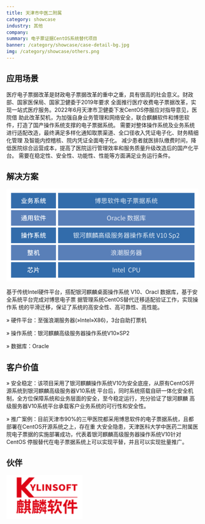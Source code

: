 ```yaml
---
title: 天津市中医二附属
category: showcase
industry: 其他
company: 
summary: 电子票证据CentOS系统替代项目
banner: /category/showcase/case-detail-bg.jpg
img: /category/showcase/others.png
---
```


## 应用场景

医疗电子票据改革是财政电子票据改革的重中之重，具有很高的社会意义。财政部、国家医保局、国家卫健委于2019年要求
全面推行医疗收费电子票据改革，实现一站式医疗服务。2022年6月天津市卫健委下发CentOS停服应对指导意见，医院借
助此改革契机，为加强自身业务管理和网络安全，联合麒麟软件和博思软件，打造了国产操作系统支撑的电子票据系统。
需要对整体操作系统及业务系统进行适配改造，最终满足多样化通知取票渠道、全口径收入凭证电子化、财务精细化管理
及智能内控稽核、院内凭证全面电子化。
减少患者就医排队缴费时间，降低医院综合运营成本，提高了医院运行管理效率和服务质量升级改造后的国产化平台。
需要在稳定性、安全性、功能性、性能等方面满足业务运行条件。



## 解决方案

<div class="case-img"><img src="./tianjinzhongyi.jpg"  ></div>

基于传统Intel硬件平台，搭配银河麒麟桌面操作系统
V10、Oracl 数据库，基于安全系统平台完成对博思电子票
据管理系统CentOS替代迁移适配验证工作，实现操作系
统的平滑迁移，保证了系统的高安全性、高可靠性、高性能。

 » 硬件平台：至强浪潮服务器(»Intel»X86)，3台自助打票机

 » 操作系统：银河麒麟高级服务器操作系统V10»SP2
 
 » 数据库：Oracle
 



## 客户价值

 » 安全稳定：该项目采用了银河麒麟操作系统V10为安全底座，从原有CentOS开源系统到银河麒麟高级服务器V10系统
平台后，同时系统搭载自研一体化安全机制，全方位保障系统和业务层面的安全，至今稳定运行，充分验证了银河麒麟
高级服务器V10系统平台承载客户业务系统的可行性和安全性。

 » 推广案例：目前天津市90%的三甲医院都采用博思软件的电子票据系统，且都部署在CentOS开源系统之上，存在重
大安全隐患，天津医科大学中医药二附属医院电子票据的实施部署成功，代表着银河麒麟高级服务器操作系统V10针对
CentOS 停服替代在电子票据系统上可以实现平替，并且可以实现批量推广。


## 伙伴

<img src="./qilin.png" width="200" >
